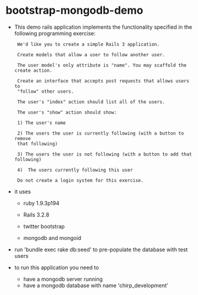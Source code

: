 bootstrap-mongodb-demo
======================
 - This demo rails application implements the functionality specified in the following programming exercise:

        We'd like you to create a simple Rails 3 application.

        Create models that allow a user to follow another user.

        The user model's only attribute is "name". You may scaffold the create action.

        Create an interface that accepts post requests that allows users to
        "follow" other users.

        The user's "index" action should list all of the users.

        The user's "show" action should show:

        1) The user's name

        2) The users the user is currently following (with a button to remove
        that following)

        3) The users the user is not following (with a button to add that following)

        4)  The users currently following this user

        Do not create a login system for this exercise.

 - it uses
    - ruby 1.9.3p194
    - Rails 3.2.8

    - twitter bootstrap
    - mongodb and mongoid

 - run 'bundle exec rake db:seed' to pre-populate the database with test users

 - to run this application you need to
    - have a mongodb server running
    - have a mongodb database with name 'chirp_development'

